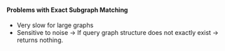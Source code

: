 #### Problems with Exact Subgraph Matching
- Very slow for large graphs
- Sensitive to noise → If query graph structure does not exactly exist → returns nothing.

